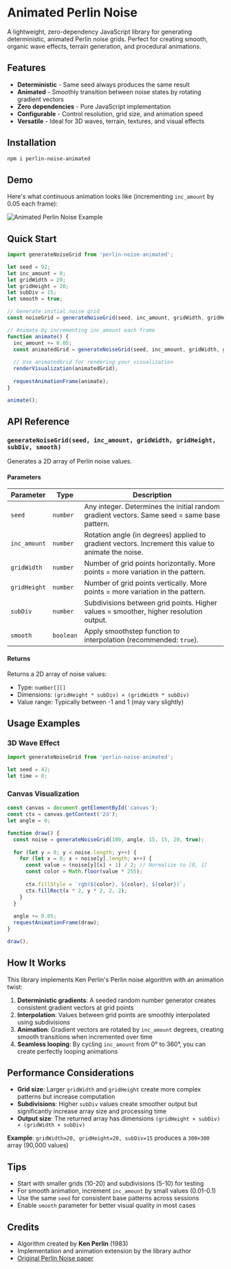 # Animated Perlin Noise

A lightweight, zero-dependency JavaScript library for generating deterministic, animated Perlin noise grids. Perfect for creating smooth, organic wave effects, terrain generation, and procedural animations.

## Features

- **Deterministic** - Same seed always produces the same result
- **Animated** - Smoothly transition between noise states by rotating gradient vectors
- **Zero dependencies** - Pure JavaScript implementation
- **Configurable** - Control resolution, grid size, and animation speed
- **Versatile** - Ideal for 3D waves, terrain, textures, and visual effects

## Installation

```bash
npm i perlin-noise-animated
```

## Demo

Here's what continuous animation looks like (incrementing `inc_amount` by 0.05 each frame):

![Animated Perlin Noise Example](https://github.com/hughwp/perlin-noise-animated/blob/main/Untitleddesign-ezgif.com-optimize.gif)

## Quick Start

```javascript
import generateNoiseGrid from 'perlin-noise-animated';

let seed = 92;
let inc_amount = 0;
let gridWidth = 20;
let gridHeight = 20;
let subDiv = 15;
let smooth = true;

// Generate initial noise grid
const noiseGrid = generateNoiseGrid(seed, inc_amount, gridWidth, gridHeight, subDiv, smooth);

// Animate by incrementing inc_amount each frame
function animate() {
  inc_amount += 0.05;
  const animatedGrid = generateNoiseGrid(seed, inc_amount, gridWidth, gridHeight, subDiv, smooth);
  
  // Use animatedGrid for rendering your visualization
  renderVisualization(animatedGrid);
  
  requestAnimationFrame(animate);
}

animate();
```

## API Reference

### `generateNoiseGrid(seed, inc_amount, gridWidth, gridHeight, subDiv, smooth)`

Generates a 2D array of Perlin noise values.

#### Parameters

| Parameter | Type | Description |
|-----------|------|-------------|
| `seed` | `number` | Any integer. Determines the initial random gradient vectors. Same seed = same base pattern. |
| `inc_amount` | `number` | Rotation angle (in degrees) applied to gradient vectors. Increment this value to animate the noise. |
| `gridWidth` | `number` | Number of grid points horizontally. More points = more variation in the pattern. |
| `gridHeight` | `number` | Number of grid points vertically. More points = more variation in the pattern. |
| `subDiv` | `number` | Subdivisions between grid points. Higher values = smoother, higher resolution output. |
| `smooth` | `boolean` | Apply smoothstep function to interpolation (recommended: `true`). |

#### Returns

Returns a 2D array of noise values:
- Type: `number[][]`
- Dimensions: `(gridHeight * subDiv) × (gridWidth * subDiv)`
- Value range: Typically between -1 and 1 (may vary slightly)

## Usage Examples

### 3D Wave Effect

```javascript
import generateNoiseGrid from 'perlin-noise-animated';

let seed = 42;
let time = 0;

```

### Canvas Visualization

```javascript
const canvas = document.getElementById('canvas');
const ctx = canvas.getContext('2d');
let angle = 0;

function draw() {
  const noise = generateNoiseGrid(100, angle, 15, 15, 20, true);
  
  for (let y = 0; y < noise.length; y++) {
    for (let x = 0; x < noise[y].length; x++) {
      const value = (noise[y][x] + 1) / 2; // Normalize to [0, 1]
      const color = Math.floor(value * 255);
      
      ctx.fillStyle = `rgb(${color}, ${color}, ${color})`;
      ctx.fillRect(x * 2, y * 2, 2, 2);
    }
  }
  
  angle += 0.05;
  requestAnimationFrame(draw);
}

draw();
```

## How It Works

This library implements Ken Perlin's Perlin noise algorithm with an animation twist:

1. **Deterministic gradients**: A seeded random number generator creates consistent gradient vectors at grid points
2. **Interpolation**: Values between grid points are smoothly interpolated using subdivisions
3. **Animation**: Gradient vectors are rotated by `inc_amount` degrees, creating smooth transitions when incremented over time
4. **Seamless looping**: By cycling `inc_amount` from 0° to 360°, you can create perfectly looping animations

## Performance Considerations

- **Grid size**: Larger `gridWidth` and `gridHeight` create more complex patterns but increase computation
- **Subdivisions**: Higher `subDiv` values create smoother output but significantly increase array size and processing time
- **Output size**: The returned array has dimensions `(gridHeight × subDiv) × (gridWidth × subDiv)`

**Example**: `gridWidth=20, gridHeight=20, subDiv=15` produces a `300×300` array (90,000 values)

## Tips

- Start with smaller grids (10-20) and subdivisions (5-10) for testing
- For smooth animation, increment `inc_amount` by small values (0.01-0.1)
- Use the same `seed` for consistent base patterns across sessions
- Enable `smooth` parameter for better visual quality in most cases

## Credits

- Algorithm created by **Ken Perlin** (1983)
- Implementation and animation extension by the library author
- [Original Perlin Noise paper](https://mrl.cs.nyu.edu/~perlin/paper445.pdf)

